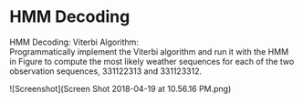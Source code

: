 # HMM Decoding

HMM Decoding: Viterbi Algorithm:<br/>
Programmatically implement the Viterbi algorithm and run it with the HMM in Figure to compute the most likely weather sequences for each of the two observation sequences, 331122313 and 331123312.


![Screenshot](Screen Shot 2018-04-19 at 10.56.16 PM.png)


